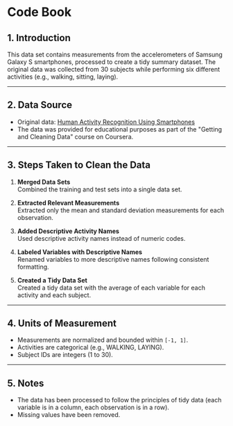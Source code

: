 # Code Book

## 1. Introduction
This data set contains measurements from the accelerometers of Samsung Galaxy S smartphones, processed to create a tidy summary dataset. The original data was collected from 30 subjects while performing six different activities (e.g., walking, sitting, laying).

---

## 2. Data Source
- Original data: [Human Activity Recognition Using Smartphones](http://archive.ics.uci.edu/ml/datasets/Human+Activity+Recognition+Using+Smartphones)
- The data was provided for educational purposes as part of the "Getting and Cleaning Data" course on Coursera.

---

## 3. Steps Taken to Clean the Data
1. **Merged Data Sets**  
   Combined the training and test sets into a single data set.

2. **Extracted Relevant Measurements**  
   Extracted only the mean and standard deviation measurements for each observation.

3. **Added Descriptive Activity Names**  
   Used descriptive activity names instead of numeric codes.

4. **Labeled Variables with Descriptive Names**  
   Renamed variables to more descriptive names following consistent formatting.

5. **Created a Tidy Data Set**  
   Created a tidy data set with the average of each variable for each activity and each subject.

---

## 4. Units of Measurement
- Measurements are normalized and bounded within `[-1, 1]`.
- Activities are categorical (e.g., WALKING, LAYING).
- Subject IDs are integers (1 to 30).

---

## 5. Notes
- The data has been processed to follow the principles of tidy data (each variable is in a column, each observation is in a row).
- Missing values have been removed.